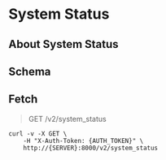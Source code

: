 # System Status

## About System Status

## Schema



## Fetch

> GET /v2/system_status

```shell
curl -v -X GET \
    -H "X-Auth-Token: {AUTH_TOKEN}" \
    http://{SERVER}:8000/v2/system_status
```


